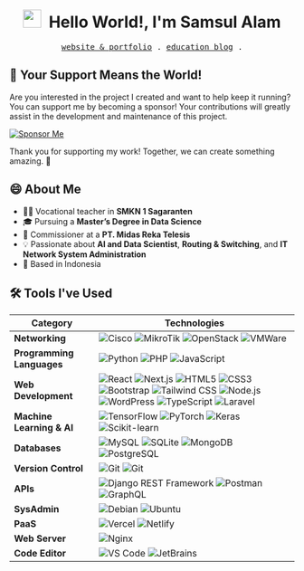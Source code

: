 <h1 align="center">
    <img src="https://tva1.sinaimg.cn/large/e6c9d24egy1h1571l0uucg205k05egri.gif" width="32" />&nbsp;
    Hello World!, I'm Samsul Alam
</h1>

<p align="center">
    <samp>
        <a href="https://belajarcaranya.my.id" target='_blank'>website & portfolio</a> .
        <a href="https://kelaspinter.my.id" target='_blank'>education blog</a> .
    </samp>
</p>

## 🌟 Your Support Means the World!

Are you interested in the project I created and want to help keep it running? You can support me by becoming a sponsor! Your contributions will greatly assist in the development and maintenance of this project.

[![Sponsor Me](https://img.shields.io/badge/-Sponsor%20Me-blue?style=for-the-badge)](https://github.com/sponsors/samsulalam/)

Thank you for supporting my work! Together, we can create something amazing. 🚀

## 😄 About Me

- 👨‍🏫 Vocational teacher in **SMKN 1 Sagaranten**
- 🎓 Pursuing a **Master’s Degree in Data Science**  
- 🏢 Commissioner at a **PT. Midas Reka Telesis**
- 💡 Passionate about **AI and Data Scientist**, **Routing & Switching**, and **IT Network System Administration**
- 📍 Based in Indonesia

<!-- ## 📬 Let's get in touch! Feel free to DM me for discussion or just say hi!

[![profile views](https://komarev.com/ghpvc/?username=ridwaanhall&color=blue&label=Profile%20Views)](https://github.com/ridwaanhall)
[![Linkedin Badge](https://img.shields.io/badge/-Ridwan%20Halim-0e76a8?style=flat&labelColor=0e76a8&logo=LinkedIn&logoColor=white)](https://www.linkedin.com/in/ridwaanhall/)
[![Instagram Badge](https://img.shields.io/badge/-@ridwaanhall-e84393?style=flat&labelColor=e84393&logo=instagram&logoColor=white)](https://instagram.com/ridwaanhall)
[![Twitter Badge](https://img.shields.io/badge/-@ridwaanhall-1ca0f1?style=flat&labelColor=1ca0f1&logo=x&logoColor=white)](https://twitter.com/ridwaanhall)
[![Gmail Badge](https://img.shields.io/badge/-hi@ridwaanhall.com-c0392b?style=flat&labelColor=c0392b&logo=gmail&logoColor=white)](mailto:hi@ridwaanhall.com)
[![ridwaanhall followers count](https://img.shields.io/github/followers/ridwaanhall?label=GitHub%20Followers)](https://github.com/ridwaanhall) -->

## 🛠 Tools I've Used

| Category                | Technologies                                                                 |
|-------------------------|------------------------------------------------------------------------------|
| **Networking**          | ![Cisco](https://img.shields.io/badge/-Cisco-000000?style=flat&logo=cisco) ![MikroTik](https://img.shields.io/badge/-MikroTik-000000?style=flat&logo=mikrotik) ![OpenStack](https://img.shields.io/badge/-OpenStack-000000?style=flat&logo=OpenStack) ![VMWare](https://img.shields.io/badge/-VMWare-000000?style=flat&logo=VMWare) |
| **Programming Languages** | ![Python](https://img.shields.io/badge/-Python-05122A?style=flat&logo=python) ![PHP](https://img.shields.io/badge/-PHP-05122A?style=flat&logo=php) ![JavaScript](https://img.shields.io/badge/-JavaScript-05122A?style=flat&logo=javascript) |
| **Web Development**     | ![React](https://img.shields.io/badge/-React-05122A?style=flat&logo=react) ![Next.js](https://img.shields.io/badge/-Next.js-05122A?style=flat&logo=next.js) ![HTML5](https://img.shields.io/badge/-HTML5-05122A?style=flat&logo=html5) ![CSS3](https://img.shields.io/badge/-CSS3-05122A?style=flat&logo=css3) ![Bootstrap](https://img.shields.io/badge/-Bootstrap-05122A?style=flat&logo=bootstrap) ![Tailwind CSS](https://img.shields.io/badge/-Tailwind%20CSS-05122A?style=flat&logo=tailwind-css) ![Node.js](https://img.shields.io/badge/-Node.js-05122A?style=flat&logo=node.js) ![WordPress](https://img.shields.io/badge/-WordPress-05122A?style=flat&logo=wordpress) ![TypeScript](https://img.shields.io/badge/-TypeScript-05122A?style=flat&logo=typescript) ![Laravel](https://img.shields.io/badge/-Laravel-05122A?style=flat&logo=laravel) |
| **Machine Learning & AI** | ![TensorFlow](https://img.shields.io/badge/-TensorFlow-05122A?style=flat&logo=tensorflow) ![PyTorch](https://img.shields.io/badge/-PyTorch-05122A?style=flat&logo=pytorch) ![Keras](https://img.shields.io/badge/-Keras-05122A?style=flat&logo=keras) ![Scikit-learn](https://img.shields.io/badge/-Scikit--learn-05122A?style=flat&logo=scikit-learn) |
| **Databases**           | ![MySQL](https://img.shields.io/badge/-MySQL-05122A?style=flat&logo=mysql) ![SQLite](https://img.shields.io/badge/-SQLite-05122A?style=flat&logo=sqlite) ![MongoDB](https://img.shields.io/badge/-MongoDB-05122A?style=flat&logo=mongodb) ![PostgreSQL](https://img.shields.io/badge/-PostgreSQL-05122A?style=flat&logo=postgresql) |
| **Version Control**     | ![Git](https://img.shields.io/badge/-Git-05122A?style=flat&logo=git) ![Git](https://img.shields.io/badge/-GitHub-05122A?style=flat&logo=github) |
| **APIs**                | ![Django REST Framework](https://img.shields.io/badge/-DRF-05122A?style=flat&logo=django) ![Postman](https://img.shields.io/badge/-Postman-05122A?style=flat&logo=postman) ![GraphQL](https://img.shields.io/badge/-GraphQL-05122A?style=flat&logo=graphql) |
| **SysAdmin**            | ![Debian](https://img.shields.io/badge/-Debian-A81D33?style=flat&logo=debian) ![Ubuntu](https://img.shields.io/badge/-Ubuntu-A81D33?style=flat&logo=ubuntu) |
| **PaaS**                | ![Vercel](https://img.shields.io/badge/-Vercel-05122A?style=flat&logo=vercel) ![Netlify](https://img.shields.io/badge/-Netlify-05122A?style=flat&logo=netlify) |
| **Web Server**          | ![Nginx](https://img.shields.io/badge/-Nginx-05122A?style=flat&logo=nginx) |
| **Code Editor**        | ![VS Code](https://img.shields.io/badge/-Visual%20Studio%20Code-05122A?style=flat&logo=visual-studio-code) ![JetBrains](https://img.shields.io/badge/-JetBrains-05122A?style=flat&logo=jetbrains) |


<!-- ## 📊 GitHub and Wakatime Stats

<div align="center">

<span>
    <img height="150" src="https://github-readme-stats.vercel.app/api/top-langs/?username=ridwaanhall&layout=compact&hide=php&langs_count=6" alt="Top Languages" />
</span>

<span>
    <a href="https://wakatime.com/@ridwaanhall">
        <img height="150" src="https://github-readme-stats.vercel.app/api/wakatime?username=ridwaanhall&layout=compact&langs_count=6" alt="Wakatime Stats" />
    </a>
</span>

<span>
    <a href="https://github.com/ridwaanhall?tab=repositories&q=&type=&language=&sort=stargazers">
        <img height="150" src="https://github-readme-stats.vercel.app/api?username=ridwaanhall&show_icons=true&count_private=true&hide=contribs" alt="GitHub Stats" />
    </a>
</span>

<span>
    <img src="https://github-readme-streak-stats.herokuapp.com/?user=ridwaanhall" height="150" alt="GitHub Streak" />
</span>

Here's a snapshot of my coding by Wakatime

<span>
    <a href="https://wakatime.com/@ridwaanhall"><img src="https://wakatime.com/share/@ridwaanhall/814541a6-1677-46dc-ba38-6bbec125c7b1.png" />
</a>
</span>

</div>
-->
